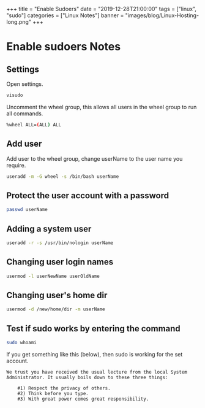 +++
title = "Enable Sudoers"
date = "2019-12-28T21:00:00"
tags = ["linux", "sudo"]
categories = ["Linux Notes"]
banner = "images/blog/Linux-Hosting-long.png"
+++


# Enable sudoers Notes  

## Settings

Open settings.

```bash
visudo
```

Uncomment the wheel group, this allows all users in the wheel group to run all commands.

```bash
%wheel ALL=(ALL) ALL
```

## Add user

Add user to the wheel group, change userName to the user name you require.

```bash
useradd -m -G wheel -s /bin/bash userName
```

## Protect the user account with a password

```bash
passwd userName
```

## Adding a system user

```bash
useradd -r -s /usr/bin/nologin userName
```

## Changing user login names

```bash
usermod -l userNewName userOldName
```

## Changing user's home dir

```bash
usermod -d /new/home/dir -m userName
```

## Test if sudo works by entering the command

```bash
sudo whoami
```

If you get something like this (below), then sudo is working for the set account.

```
We trust you have received the usual lecture from the local System
Administrator. It usually boils down to these three things:

    #1) Respect the privacy of others.
    #2) Think before you type.
    #3) With great power comes great responsibility.
```
